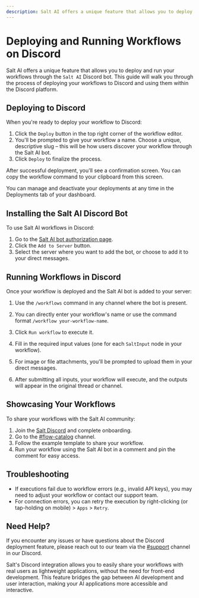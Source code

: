 ```yaml
---
description: Salt AI offers a unique feature that allows you to deploy and run your workflows through the `Salt AI` Discord bot.
---
```


# Deploying and Running Workflows on Discord

Salt AI offers a unique feature that allows you to deploy and run your workflows through the `Salt AI` Discord bot. This guide will walk you through the process of deploying your workflows to Discord and using them within the Discord platform.

## Deploying to Discord

When you're ready to deploy your workflow to Discord:

1. Click the `Deploy` button in the top right corner of the workflow editor.
2. You'll be prompted to give your workflow a name. Choose a unique, descriptive slug – this will be how users discover your workflow through the Salt AI bot.
3. Click `Deploy` to finalize the process.

After successful deployment, you'll see a confirmation screen. You can copy the workflow command to your clipboard from this screen.

You can manage and deactivate your deployments at any time in the Deployments tab of your dashboard.

## Installing the Salt AI Discord Bot

To use Salt AI workflows in Discord:

1. Go to the [Salt AI bot authorization page](https://discord.com/oauth2/authorize?client_id=1113909066587185274).
2. Click the `Add to Server` button.
3. Select the server where you want to add the bot, or choose to add it to your direct messages.

## Running Workflows in Discord

Once your workflow is deployed and the Salt AI bot is added to your server:

1. Use the `/workflows` command in any channel where the bot is present.
2. You can directly enter your workflow's name or use the command format `/workflow your-workflow-name`.

3. Click `Run workflow` to execute it.
4. Fill in the required input values (one for each `SaltInput` node in your workflow).
5. For image or file attachments, you'll be prompted to upload them in your direct messages.
6. After submitting all inputs, your workflow will execute, and the outputs will appear in the original thread or channel.

## Showcasing Your Workflows

To share your workflows with the Salt AI community:

1. Join the [Salt Discord](https://discord.gg/saltai) and complete onboarding.
2. Go to the [#flow-catalog](https://discord.gg/FcbmPDf3E7) channel.
3. Follow the example template to share your workflow.
4. Run your workflow using the Salt AI bot in a comment and pin the comment for easy access.

## Troubleshooting

- If executions fail due to workflow errors (e.g., invalid API keys), you may need to adjust your workflow or contact our support team.
- For connection errors, you can retry the execution by right-clicking (or tap-holding on mobile) > `Apps` > `Retry`.

## Need Help?

If you encounter any issues or have questions about the Discord deployment feature, please reach out to our team via the [#support](https://discord.com/channels/1151592612525002822/1212167911771217961) channel in our Discord.

Salt's Discord integration allows you to easily share your workflows with real users as lightweight applications, without the need for front-end development. This feature bridges the gap between AI development and user interaction, making your AI applications more accessible and interactive.
